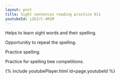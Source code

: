 ```yaml
---
layout: post
title: Sight sentences reading practice 911
youtubeId: jZbIrC-4RIM
---
```

 
 
Helps to learn sight words and their spelling.

Opportunitiy to repeat the spelling. 

Practice spelling. 
 
Practice for spelling bee competitions. 
 
{% include youtubePlayer.html id=page.youtubeId %}
 
 

